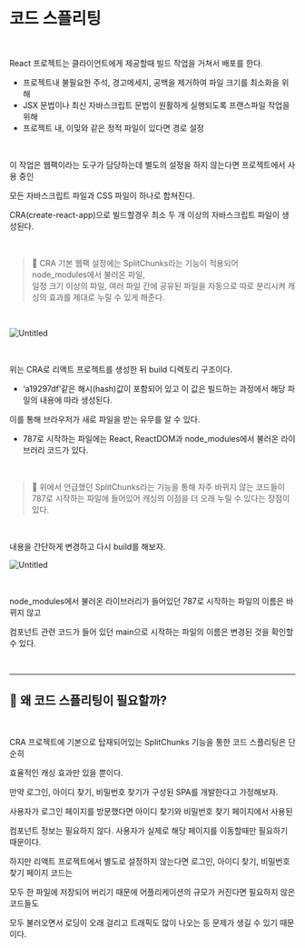 # 코드 스플리팅
    
<br />    
    
React 프로젝트는 클라이언트에게 제공할때 빌드 작업을 거쳐서 배포를 한다.
  - 프로젝트내 불필요한 주석, 경고메세지, 공백을 제거하여 파일 크기를 최소화을 위해
  - JSX 문법이나 최신 자바스크립트 문법이 원활하게 실행되도록 프랜스파일 작업을 위해
  - 프로젝트 내, 이밎와 같은 정적 파일이 있다면 경로 설정
    
<br />
    
이 작업은 웹팩이라는 도구가 담당하는데 별도의 설정을 하지 않는다면 프로젝트에서 사용 중인
    
모든 자바스크립트 파일과 CSS 파일이 하나로 합쳐진다.
    
CRA(create-react-app)으로 빌드할경우 최소 두 개 이상의 자바스크립트 파일이 생성된다.
    
<br />

> 🤨 CRA 기본 웹팩 설정에는 SplitChunks라는 기능이 적용되어 node_modules에서 불러온 파일, <br />
> 일정 크기 이상의 파일, 여러 파일 간에 공유된 파일을 자동으로 따로 분리시켜 캐싱의 효과를 제대로 누릴 수 있게 해준다.

<br />    
    
![Untitled](https://s3-us-west-2.amazonaws.com/secure.notion-static.com/e78cb8d4-0f0a-47c1-bce5-6f77dd1fc66f/Untitled.png)
    
<br />    
    
위는 CRA로 리액트 프로젝트를 생성한 뒤 build 디렉토리 구조이다.
    
- ‘a19297df’같은 해시(hash)값이 포함되어 있고 이 값은 빌드하는 과정에서 해당 파일의 내용에 따라 생성된다.
    
이를 통해 브라우저가 새로 파일을 받는 유무를 알 수 있다.
    
- 787로 시작하는 파일에는 React, ReactDOM과 node_modules에서 불러온 라이브러리 코드가 있다.

<br />

> 🤨 위에서 언급했던 SplitChunks라는 기능을 통해 자주 바뀌지 않는 코드들이 787로 시작하는 파일에 들어있어 
> 캐싱의 이점을 더 오래 누릴 수 있다는 장점이 있다.


<br />

내용을 간단하게 변경하고 다시 build를 해보자.
    
![Untitled](https://s3-us-west-2.amazonaws.com/secure.notion-static.com/c3b06b5c-f430-4de1-a8f8-6c1aef3e22cb/Untitled.png)
    
<br />    
    
node_modules에서 불러온 라이브러리가 들어있던 787로 시작하는 파일의 이름은 바뀌지 않고
    
컴포넌트 관련 코드가 들어 있던 main으로 시작하는 파일의 이름은 변경된 것을 확인할 수 있다.

<br />

---
    
## 🤔 왜 코드 스플리팅이 필요할까?
    
<br />    
    
CRA 프로젝트에 기본으로 탑재되어있는 SplitChunks 기능을 통한 코드 스플리팅은 단순히
    
효율적인 캐싱 효과만 있을 뿐이다.
    
만약 로그인, 아이디 찾기, 비밀번호 찾기가 구성된 SPA를 개발한다고 가정해보자.
    
사용자가 로그인 페이지를 방문했다면 아이디 찾기와 비밀번호 찾기 페이지에서 사용된
    
컴포넌트 정보는 필요하지 않다. 사용자가 실제로 해당 페이지를 이동할때만 필요하기 때문이다.
    
하지만 리액트 프로젝트에서 별도로 설정하지 않는다면 로그인, 아이디 찾기, 비밀번호 찾기 페이지 코드는
    
모두 한 파일에 저장되어 버리기 때문에 어플리케이션의 규모가 커진다면 필요하지 않은 코드들도
    
모두 불러오면서 로딩이 오래 걸리고 트래픽도 많이 나오는 등 문제가 생길 수 있기 때문이다.
